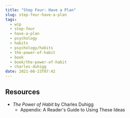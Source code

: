 ```yaml
---
title: "Step Four: Have a Plan"
slug: step-four-have-a-plan
tags:
  - wip
  - step-four
  - have-a-plan
  - psychology
  - habits
  - psychology/habits
  - the-power-of-habit
  - book
  - book/the-power-of-habit
  - charles-duhigg
date: 2021-08-23T07:42
---
```



## Resources

- _The Power of Habit_ by Charles Duhigg
  - Appendix: A Reader's Guide to Using These Ideas

